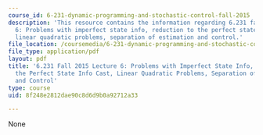 ```yaml
---
course_id: 6-231-dynamic-programming-and-stochastic-control-fall-2015
description: 'This resource contains the information regarding 6.231 fall 2015 lecture
  6: Problems with imperfect state info, reduction to the perfect state info cast,
  linear quadratic problems, separation of estimation and control.'
file_location: /coursemedia/6-231-dynamic-programming-and-stochastic-control-fall-2015/8f248e2812dae90c8d6d9b0a92712a33_MIT6_231F15_Lec6.pdf
file_type: application/pdf
layout: pdf
title: '6.231 Fall 2015 Lecture 6: Problems with Imperfect State Info, Reduction to
  the Perfect State Info Cast, Linear Quadratic Problems, Separation of Estimation
  and Control'
type: course
uid: 8f248e2812dae90c8d6d9b0a92712a33

---
```

None
